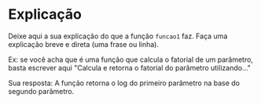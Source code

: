 
# Explicação

Deixe aqui a sua explicação do que a função `funcao1` faz. Faça uma explicação breve e direta (uma frase ou linha).

Ex: se você acha que é uma função que calcula o fatorial de um parâmetro, basta escrever aqui "Calcula e retorna o fatorial do parâmetro utilizando..."


Sua resposta:
A função retorna o log do primeiro parâmetro na base do segundo parâmetro.
